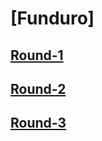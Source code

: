 # [Funduro]
## [Round-1](https://mb-otago.github.io/Event-Results/2019/Funduro/round-1)
## [Round-2](https://mb-otago.github.io/Event-Results/2019/Funduro/round-2)
## [Round-3](./round-3)
